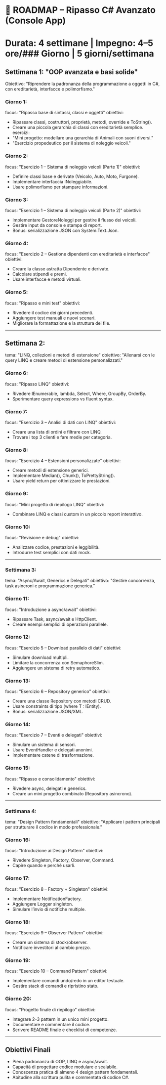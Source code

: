 ﻿# 🧠 ROADMAP – Ripasso C# Avanzato (Console App)
# Durata: 4 settimane | Impegno: 4–5 ore/### Giorno  | 5 giorni/settimana

## Settimana 1: "OOP avanzata e basi solide"
Obiettivo: "Riprendere la padronanza della programmazione a oggetti in C#, con ereditarietà, interfacce e polimorfismo."

### Giorno  1:
focus: "Ripasso base di sintassi, classi e oggetti"
obiettivi:
- Ripassare classi, costruttori, proprietà, metodi, override e ToString().
- Creare una piccola gerarchia di classi con ereditarietà semplice.
esercizi:
- "Mini progetto: modellare una gerarchia di Animali con suoni diversi."
- "Esercizio propedeutico per il sistema di noleggio veicoli."

### Giorno  2:
focus: "Esercizio 1 – Sistema di noleggio veicoli (Parte 1)"
obiettivi:
- Definire classi base e derivate (Veicolo, Auto, Moto, Furgone).
- Implementare interfaccia INoleggiabile.
- Usare polimorfismo per stampare informazioni.
### Giorno  3:
focus: "Esercizio 1 – Sistema di noleggio veicoli (Parte 2)"
obiettivi:
- Implementare GestoreNoleggi per gestire il flusso dei veicoli.
- Gestire input da console e stampa di report.
- Bonus: serializzazione JSON con System.Text.Json.
### Giorno  4:
focus: "Esercizio 2 – Gestione dipendenti con ereditarietà e interfacce"
obiettivi:
- Creare la classe astratta Dipendente e derivate.
- Calcolare stipendi e premi.
- Usare interfacce e metodi virtuali.
### Giorno  5:
focus: "Ripasso e mini test"
obiettivi:
- Rivedere il codice dei giorni precedenti.
- Aggiungere test manuali e nuovi scenari.
- Migliorare la formattazione e la struttura dei file.

---

## Settimana 2:
tema: "LINQ, collezioni e metodi di estensione"
obiettivo: "Allenarsi con le query LINQ e creare metodi di estensione personalizzati."

### Giorno  6:
focus: "Ripasso LINQ"
obiettivi:
- Rivedere IEnumerable, lambda, Select, Where, GroupBy, OrderBy.
- Sperimentare query expressions vs fluent syntax.
### Giorno  7:
focus: "Esercizio 3 – Analisi di dati con LINQ"
obiettivi:
- Creare una lista di ordini e filtrare con LINQ.
- Trovare i top 3 clienti e fare medie per categoria.
### Giorno  8:
focus: "Esercizio 4 – Estensioni personalizzate"
obiettivi:
- Creare metodi di estensione generici.
- Implementare Median(), Chunk(), ToPrettyString().
- Usare yield return per ottimizzare le prestazioni.
### Giorno  9:
focus: "Mini progetto di riepilogo LINQ"
obiettivi:
- Combinare LINQ e classi custom in un piccolo report interattivo.
### Giorno  10:
focus: "Revisione e debug"
obiettivi:
- Analizzare codice, prestazioni e leggibilità.
- Introdurre test semplici con dati mock.

---

### Settimana 3:
tema: "Async/Await, Generics e Delegati"
obiettivo: "Gestire concorrenza, task asincroni e programmazione generica."
### Giorno  11:
focus: "Introduzione a async/await"
obiettivi:
- Ripassare Task, async/await e HttpClient.
- Creare esempi semplici di operazioni parallele.
### Giorno  12:
focus: "Esercizio 5 – Download parallelo di dati"
obiettivi:
- Simulare download multipli.
- Limitare la concorrenza con SemaphoreSlim.
- Aggiungere un sistema di retry automatico.
### Giorno  13:
focus: "Esercizio 6 – Repository generico"
obiettivi:
- Creare una classe Repository<T> con metodi CRUD.
- Usare constraints di tipo (where T : IEntity).
- Bonus: serializzazione JSON/XML.
### Giorno  14:
focus: "Esercizio 7 – Eventi e delegati"
obiettivi:
- Simulare un sistema di sensori.
- Usare EventHandler<T> e delegati anonimi.
- Implementare catene di trasformazione.
### Giorno  15:
focus: "Ripasso e consolidamento"
obiettivi:
- Rivedere async, delegati e generics.
- Creare un mini progetto combinato (Repository asincrono).

---

### Settimana 4:
tema: "Design Pattern fondamentali"
obiettivo: "Applicare i pattern principali per strutturare il codice in modo professionale."

### Giorno  16:
focus: "Introduzione ai Design Pattern"
obiettivi:
- Rivedere Singleton, Factory, Observer, Command.
- Capire quando e perché usarli.
### Giorno  17:
focus: "Esercizio 8 – Factory + Singleton"
obiettivi:
- Implementare NotificationFactory.
- Aggiungere Logger singleton.
- Simulare l’invio di notifiche multiple.
### Giorno  18:
focus: "Esercizio 9 – Observer Pattern"
obiettivi:
- Creare un sistema di stock/observer.
- Notificare investitori al cambio prezzo.
### Giorno  19:
focus: "Esercizio 10 – Command Pattern"
obiettivi:
- Implementare comandi undo/redo in un editor testuale.
- Gestire stack di comandi e ripristino stato.
### Giorno  20:
focus: "Progetto finale di riepilogo"
obiettivi:
- Integrare 2–3 pattern in un unico mini progetto.
- Documentare e commentare il codice.
- Scrivere README finale e checklist di competenze.

---

## Obiettivi Finali
- Piena padronanza di OOP, LINQ e async/await.
- Capacità di progettare codice modulare e scalabile.
- Conoscenza pratica di almeno 4 design pattern fondamentali.
- Abitudine alla scrittura pulita e commentata di codice C#.
